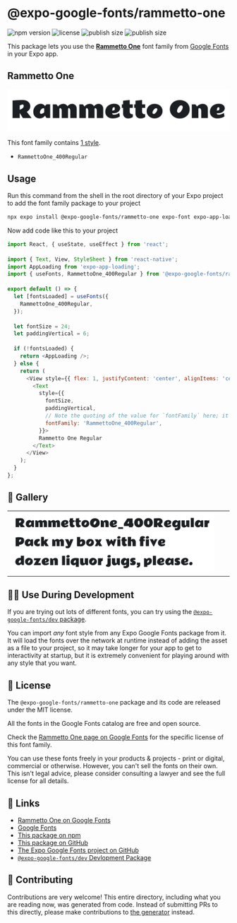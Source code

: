# @expo-google-fonts/rammetto-one

![npm version](https://flat.badgen.net/npm/v/@expo-google-fonts/rammetto-one)
![license](https://flat.badgen.net/github/license/expo/google-fonts)
![publish size](https://flat.badgen.net/packagephobia/install/@expo-google-fonts/rammetto-one)
![publish size](https://flat.badgen.net/packagephobia/publish/@expo-google-fonts/rammetto-one)

This package lets you use the [**Rammetto One**](https://fonts.google.com/specimen/Rammetto+One) font family from [Google Fonts](https://fonts.google.com/) in your Expo app.

## Rammetto One

![Rammetto One](./font-family.png)

This font family contains [1 style](#-gallery).

- `RammettoOne_400Regular`

## Usage

Run this command from the shell in the root directory of your Expo project to add the font family package to your project
```sh
npx expo install @expo-google-fonts/rammetto-one expo-font expo-app-loading
```

Now add code like this to your project
```js
import React, { useState, useEffect } from 'react';

import { Text, View, StyleSheet } from 'react-native';
import AppLoading from 'expo-app-loading';
import { useFonts, RammettoOne_400Regular } from '@expo-google-fonts/rammetto-one';

export default () => {
  let [fontsLoaded] = useFonts({
    RammettoOne_400Regular,
  });

  let fontSize = 24;
  let paddingVertical = 6;

  if (!fontsLoaded) {
    return <AppLoading />;
  } else {
    return (
      <View style={{ flex: 1, justifyContent: 'center', alignItems: 'center' }}>
        <Text
          style={{
            fontSize,
            paddingVertical,
            // Note the quoting of the value for `fontFamily` here; it expects a string!
            fontFamily: 'RammettoOne_400Regular',
          }}>
          Rammetto One Regular
        </Text>
      </View>
    );
  }
};

```

## 🔡 Gallery


||||
|-|-|-|
|![RammettoOne_400Regular](./RammettoOne_400Regular.ttf.png)||||


## 👩‍💻 Use During Development

If you are trying out lots of different fonts, you can try using the [`@expo-google-fonts/dev` package](https://github.com/expo/google-fonts/tree/master/font-packages/dev#readme).

You can import *any* font style from any Expo Google Fonts package from it. It will load the fonts
over the network at runtime instead of adding the asset as a file to your project, so it may take longer
for your app to get to interactivity at startup, but it is extremely convenient
for playing around with any style that you want.

## 📖 License

The `@expo-google-fonts/rammetto-one` package and its code are released under the MIT license.

All the fonts in the Google Fonts catalog are free and open source.

Check the [Rammetto One page on Google Fonts](https://fonts.google.com/specimen/Rammetto+One) for the specific license of this font family.

You can use these fonts freely in your products & projects - print or digital, commercial or otherwise. However, you can't sell the fonts on their own. This isn't legal advice, please consider consulting a lawyer and see the full license for all details.

## 🔗 Links

- [Rammetto One on Google Fonts](https://fonts.google.com/specimen/Rammetto+One)
- [Google Fonts](https://fonts.google.com/)
- [This package on npm](https://www.npmjs.com/package/@expo-google-fonts/rammetto-one)
- [This package on GitHub](https://github.com/expo/google-fonts/tree/master/font-packages/rammetto-one)
- [The Expo Google Fonts project on GitHub](https://github.com/expo/google-fonts)
- [`@expo-google-fonts/dev` Devlopment Package](https://github.com/expo/google-fonts/tree/master/font-packages/dev)

## 🤝 Contributing

Contributions are very welcome! This entire directory, including what you are reading now, was generated from code. Instead of submitting PRs to this directly, please make contributions to [the generator](https://github.com/expo/google-fonts/tree/master/packages/generator) instead.
